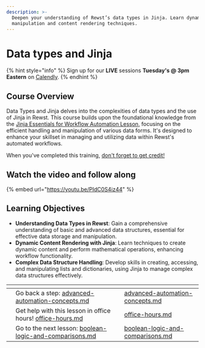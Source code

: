 ```yaml
---
description: >-
  Deepen your understanding of Rewst’s data types in Jinja. Learn dynamic data
  manipulation and content rendering techniques.
---
```


# Data types and Jinja

{% hint style="info" %}
Sign up for our **LIVE** sessions **Tuesday's @ 3pm** **Eastern** on [Calendly](https://calendly.com/cluck-u/rewst-202).
{% endhint %}

## **Course Overview**

Data Types and Jinja delves into the complexities of data types and the use of Jinja in Rewst. This course builds upon the foundational knowledge from the [Jinja Essentials for Workflow Automation Lesson](../rewst-foundations-1/jinja-essentials-for-workflow-automation/), focusing on the efficient handling and manipulation of various data forms. It's designed to enhance your skillset in managing and utilizing data within Rewst's automated workflows.

When you've completed this training, [don't forget to get credit!](https://app.rewst.io/form/0191482f-da4a-7c04-b6e6-699905e4a613)

## Watch the video and follow along

{% embed url="https://youtu.be/PIdC0S4iz44" %}

## **Learning Objectives**

* **Understanding Data Types in Rewst**: Gain a comprehensive understanding of basic and advanced data structures, essential for effective data storage and manipulation.
* **Dynamic Content Rendering with Jinja**: Learn techniques to create dynamic content and perform mathematical operations, enhancing workflow functionality.
* **Complex Data Structure Handling**: Develop skills in creating, accessing, and manipulating lists and dictionaries, using Jinja to manage complex data structures effectively.



<table data-view="cards"><thead><tr><th></th><th></th><th></th><th data-hidden data-card-target data-type="content-ref"></th></tr></thead><tbody><tr><td></td><td>Go back a step: <a data-mention href="advanced-automation-concepts.md">advanced-automation-concepts.md</a></td><td></td><td><a href="advanced-automation-concepts.md">advanced-automation-concepts.md</a></td></tr><tr><td></td><td>Get help with this lesson in office hours! <a data-mention href="../office-hours.md">office-hours.md</a></td><td></td><td><a href="../office-hours.md">office-hours.md</a></td></tr><tr><td></td><td>Go to the next lesson: <a data-mention href="boolean-logic-and-comparisons.md">boolean-logic-and-comparisons.md</a></td><td></td><td><a href="boolean-logic-and-comparisons.md">boolean-logic-and-comparisons.md</a></td></tr></tbody></table>
